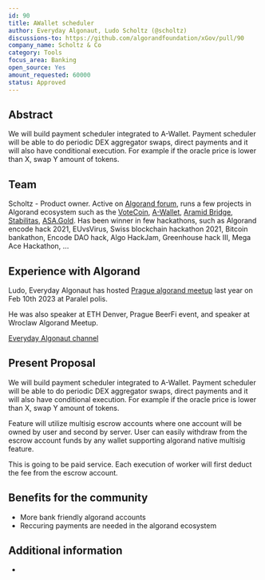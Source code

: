 ```yaml
---
id: 90
title: AWallet scheduler
author: Everyday Algonaut, Ludo Scholtz (@scholtz)
discussions-to: https://github.com/algorandfoundation/xGov/pull/90
company_name: Scholtz & Co
category: Tools
focus_area: Banking
open_source: Yes
amount_requested: 60000
status: Approved
---
```


## Abstract
We will build payment scheduler integrated to A-Wallet. Payment scheduler will be able to do periodic DEX aggregator swaps, direct payments and it will also have conditional execution. For example if the oracle price is lower than X, swap Y amount of tokens.

## Team
Scholtz - Product owner. Active on <a href="https://forum.algorand.org/u/scholtz/summary">Algorand forum</a>, runs a few projects in Algorand ecosystem such as the <a href="https://www.vote-coin.com">VoteCoin</a>, <a href="https://www.a-wallet.net">A-Wallet</a>, <a href="https://aramid.finance">Aramid Bridge</a>, <a href="https://stabilitas.finance">Stabilitas</a>, <a href="https://www.asa.gold">ASA.Gold</a>. Has been winner in few hackathons, such as Algorand encode hack 2021, EUvsVirus, Swiss blockchain hackathon 2021, Bitcoin bankathon, Encode DAO hack, Algo HackJam, Greenhouse hack III, Mega Ace Hackathon, ...

## Experience with Algorand
Ludo, Everyday Algonaut has hosted <a href="https://ipfs.algonode.xyz/ipfs/bafkreiaj4rlaca657ldkpmdrhncr5u37f4wlx26mynci4gztzy3ym3ecfq">Prague algorand meetup</a> last year on Feb 10th 2023 at Paralel polis. 

He was also speaker at ETH Denver, Prague BeerFi event, and speaker at Wroclaw Algorand Meetup.

<a href="https://youtube.com/@EverydayAlgonaut">Everyday Algonaut channel</a>

## Present Proposal
We will build payment scheduler integrated to A-Wallet. Payment scheduler will be able to do periodic DEX aggregator swaps, direct payments and it will also have conditional execution. For example if the oracle price is lower than X, swap Y amount of tokens.

Feature will utilize multisig escrow accounts where one account will be owned by user and second by server. User can easily withdraw from the escrow account funds by any wallet supporting algorand native multisig feature.

This is going to be paid service. Each execution of worker will first deduct the fee from the escrow account.

## Benefits for the community

- More bank friendly algorand accounts
- Reccuring payments are needed in the algorand ecosystem

## Additional information

-
